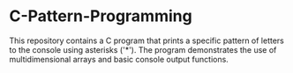# C-Pattern-Programming
This repository contains a C program that prints a specific pattern of letters to the console using asterisks ('*'). The program demonstrates the use of multidimensional arrays and basic console output functions.
